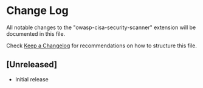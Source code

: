 # Change Log

All notable changes to the "owasp-cisa-security-scanner" extension will be documented in this file.

Check [Keep a Changelog](http://keepachangelog.com/) for recommendations on how to structure this file.

## [Unreleased]

- Initial release
